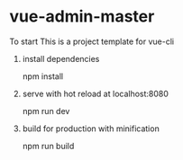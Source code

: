 # vue-admin-master

To start
This is a project template for vue-cli

1. install dependencies

   npm install

2. serve with hot reload at localhost:8080

   npm run dev

3. build for production with minification

   npm run build


